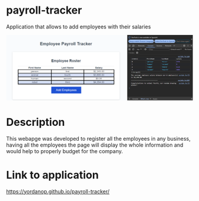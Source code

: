 # payroll-tracker
Application that allows to add employees with their salaries

![alt text](./resuources/images/Screenshot-payroll.png)

# Description
This webapge was developed to register all the employees in any business, having all the employees the page will display the whole information and would help to properly budget for the company.

# Link to application

https://yordanop.github.io/payroll-tracker/